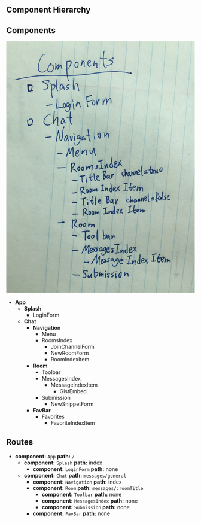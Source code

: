 ## Component Hierarchy

## Components
![components]

[components]: ./components/components.jpg



* **App**
  * **Splash**
    * LoginForm
  * **Chat**
    * **Navigation**
      * Menu
      * RoomsIndex
        * JoinChannelForm
        * NewRoomForm
        * RoomIndexItem
    * **Room**
      * Toolbar
      * MessagesIndex
        * MessageIndexItem
          * GistEmbed
      * Submission
        * NewSnippetForm
    * **FavBar**
      * Favorites
        * FavoriteIndexItem


## Routes

* **component:** `App` **path:** `/`
  * **component:** `Splash` **path:** index
    * **component:** `LoginForm` **path:** none
  * **component:** `Chat` **path:** `messages/general`
    * **component:** `Navigation` **path:** index
    * **component:** `Room` **path:** `messages/:roomTitle`
      * **component:** `Toolbar` **path:** none
      * **component:** `MessagesIndex` **path:** none
      * **component:** `Submission` **path:** none
    * **component:** `FavBar` **path:** none
